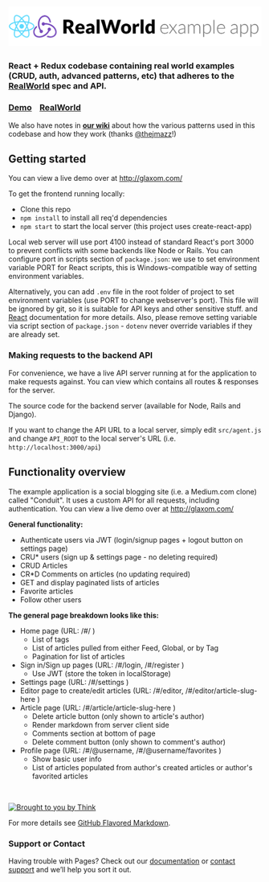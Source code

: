 
# ![React + Redux Example App](project-logo.png)

### React + Redux codebase containing real world examples (CRUD, auth, advanced patterns, etc) that adheres to the [RealWorld]() spec and API.

### [Demo](http://glaxom.com/)&nbsp;&nbsp;&nbsp;&nbsp;[RealWorld](http://glaxom.com/)


We also have notes in [**our wiki**](http://glaxom.com/) about how the various patterns used in this codebase and how they work (thanks [@thejmazz](http://glaxom.com/)!)


## Getting started

You can view a live demo over at http://glaxom.com/

To get the frontend running locally:

- Clone this repo
- `npm install` to install all req'd dependencies
- `npm start` to start the local server (this project uses create-react-app)

Local web server will use port 4100 instead of standard React's port 3000 to prevent conflicts with some backends like Node or Rails. You can configure port in scripts section of `package.json`: we use to set environment variable PORT for React scripts, this is Windows-compatible way of setting environment variables.
 
Alternatively, you can add `.env` file in the root folder of project to set environment variables (use PORT to change webserver's port). This file will be ignored by git, so it is suitable for API keys and other sensitive stuff. and [React]() documentation for more details. Also, please remove setting variable via script section of `package.json` - `dotenv` never override variables if they are already set.  

### Making requests to the backend API

For convenience, we have a live API server running at for the application to make requests against. You can view which contains all routes & responses for the server.

The source code for the backend server (available for Node, Rails and Django).

If you want to change the API URL to a local server, simply edit `src/agent.js` and change `API_ROOT` to the local server's URL (i.e. `http://localhost:3000/api`)


## Functionality overview

The example application is a social blogging site (i.e. a Medium.com clone) called "Conduit". It uses a custom API for all requests, including authentication. You can view a live demo over at http://glaxom.com/

**General functionality:**

- Authenticate users via JWT (login/signup pages + logout button on settings page)
- CRU* users (sign up & settings page - no deleting required)
- CRUD Articles
- CR*D Comments on articles (no updating required)
- GET and display paginated lists of articles
- Favorite articles
- Follow other users

**The general page breakdown looks like this:**

- Home page (URL: /#/ )
    - List of tags
    - List of articles pulled from either Feed, Global, or by Tag
    - Pagination for list of articles
- Sign in/Sign up pages (URL: /#/login, /#/register )
    - Use JWT (store the token in localStorage)
- Settings page (URL: /#/settings )
- Editor page to create/edit articles (URL: /#/editor, /#/editor/article-slug-here )
- Article page (URL: /#/article/article-slug-here )
    - Delete article button (only shown to article's author)
    - Render markdown from server client side
    - Comments section at bottom of page
    - Delete comment button (only shown to comment's author)
- Profile page (URL: /#/@username, /#/@username/favorites )
    - Show basic user info
    - List of articles populated from author's created articles or author's favorited articles

<br />

[![Brought to you by Think]()]()

For more details see [GitHub Flavored Markdown](https://guides.github.com/features/mastering-markdown/).

### Support or Contact

Having trouble with Pages? Check out our [documentation](http://glaxom.com/) or [contact support](http://glaxom.com/) and we’ll help you sort it out.

